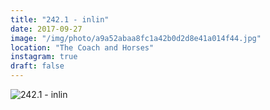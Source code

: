 ```yaml
---
title: "242.1 - inlin"
date: 2017-09-27
image: "/img/photo/a9a52abaa8fc1a42b0d2d8e41a014f44.jpg"
location: "The Coach and Horses"
instagram: true
draft: false
---
```


![242.1 - inlin](/img/photo/a9a52abaa8fc1a42b0d2d8e41a014f44.jpg)
